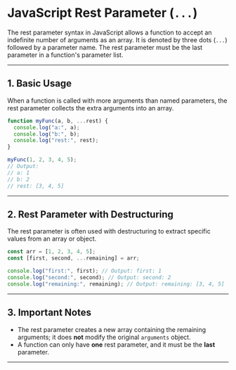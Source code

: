 # JavaScript Rest Parameter (`...`)

The rest parameter syntax in JavaScript allows a function to accept an indefinite number of arguments as an array. It is denoted by three dots (`...`) followed by a parameter name. The rest parameter must be the last parameter in a function's parameter list.

---

## 1. Basic Usage

When a function is called with more arguments than named parameters, the rest parameter collects the extra arguments into an array.

```javascript
function myFunc(a, b, ...rest) {
  console.log("a:", a);
  console.log("b:", b);
  console.log("rest:", rest);
}

myFunc(1, 2, 3, 4, 5);
// Output:
// a: 1
// b: 2
// rest: [3, 4, 5]
```

---

## 2. Rest Parameter with Destructuring

The rest parameter is often used with destructuring to extract specific values from an array or object.

```javascript
const arr = [1, 2, 3, 4, 5];
const [first, second, ...remaining] = arr;

console.log("first:", first); // Output: first: 1
console.log("second:", second); // Output: second: 2
console.log("remaining:", remaining); // Output: remaining: [3, 4, 5]
```

---

## 3. Important Notes

- The rest parameter creates a new array containing the remaining arguments; it does **not** modify the original `arguments` object.
- A function can only have **one** rest parameter, and it must be the **last** parameter.

---
